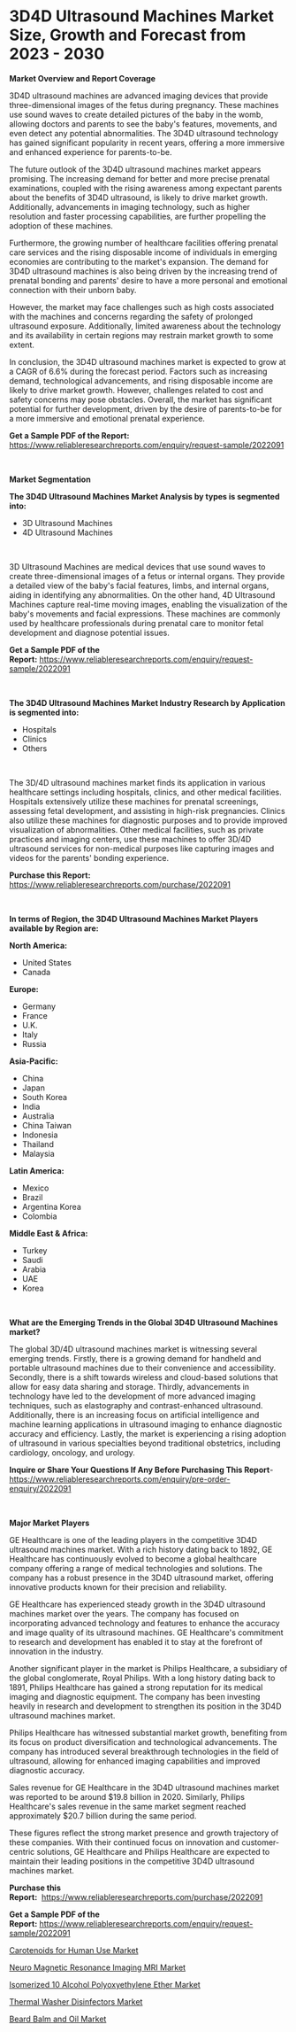 <p><h1>3D4D Ultrasound Machines Market Size, Growth and Forecast from 2023 - 2030</h1></p><p><strong>Market Overview and Report Coverage</strong></p>
<p><p>3D4D ultrasound machines are advanced imaging devices that provide three-dimensional images of the fetus during pregnancy. These machines use sound waves to create detailed pictures of the baby in the womb, allowing doctors and parents to see the baby's features, movements, and even detect any potential abnormalities. The 3D4D ultrasound technology has gained significant popularity in recent years, offering a more immersive and enhanced experience for parents-to-be.</p><p>The future outlook of the 3D4D ultrasound machines market appears promising. The increasing demand for better and more precise prenatal examinations, coupled with the rising awareness among expectant parents about the benefits of 3D4D ultrasound, is likely to drive market growth. Additionally, advancements in imaging technology, such as higher resolution and faster processing capabilities, are further propelling the adoption of these machines.</p><p>Furthermore, the growing number of healthcare facilities offering prenatal care services and the rising disposable income of individuals in emerging economies are contributing to the market's expansion. The demand for 3D4D ultrasound machines is also being driven by the increasing trend of prenatal bonding and parents' desire to have a more personal and emotional connection with their unborn baby.</p><p>However, the market may face challenges such as high costs associated with the machines and concerns regarding the safety of prolonged ultrasound exposure. Additionally, limited awareness about the technology and its availability in certain regions may restrain market growth to some extent.</p><p>In conclusion, the 3D4D ultrasound machines market is expected to grow at a CAGR of 6.6% during the forecast period. Factors such as increasing demand, technological advancements, and rising disposable income are likely to drive market growth. However, challenges related to cost and safety concerns may pose obstacles. Overall, the market has significant potential for further development, driven by the desire of parents-to-be for a more immersive and emotional prenatal experience.</p></p>
<p><strong>Get a Sample PDF of the Report:</strong> <a href="https://www.reliableresearchreports.com/enquiry/request-sample/2022091">https://www.reliableresearchreports.com/enquiry/request-sample/2022091</a></p>
<p>&nbsp;</p>
<p><strong>Market Segmentation</strong></p>
<p><strong>The 3D4D Ultrasound Machines Market Analysis by types is segmented into:</strong></p>
<p><ul><li>3D Ultrasound Machines</li><li>4D Ultrasound Machines</li></ul></p>
<p>&nbsp;</p>
<p><p>3D Ultrasound Machines are medical devices that use sound waves to create three-dimensional images of a fetus or internal organs. They provide a detailed view of the baby's facial features, limbs, and internal organs, aiding in identifying any abnormalities. On the other hand, 4D Ultrasound Machines capture real-time moving images, enabling the visualization of the baby's movements and facial expressions. These machines are commonly used by healthcare professionals during prenatal care to monitor fetal development and diagnose potential issues.</p></p>
<p><strong>Get a Sample PDF of the Report:</strong>&nbsp;<a href="https://www.reliableresearchreports.com/enquiry/request-sample/2022091">https://www.reliableresearchreports.com/enquiry/request-sample/2022091</a></p>
<p>&nbsp;</p>
<p><strong>The 3D4D Ultrasound Machines Market Industry Research by Application is segmented into:</strong></p>
<p><ul><li>Hospitals</li><li>Clinics</li><li>Others</li></ul></p>
<p>&nbsp;</p>
<p><p>The 3D/4D ultrasound machines market finds its application in various healthcare settings including hospitals, clinics, and other medical facilities. Hospitals extensively utilize these machines for prenatal screenings, assessing fetal development, and assisting in high-risk pregnancies. Clinics also utilize these machines for diagnostic purposes and to provide improved visualization of abnormalities. Other medical facilities, such as private practices and imaging centers, use these machines to offer 3D/4D ultrasound services for non-medical purposes like capturing images and videos for the parents' bonding experience.</p></p>
<p><strong>Purchase this Report:</strong>&nbsp; <a href="https://www.reliableresearchreports.com/purchase/2022091">https://www.reliableresearchreports.com/purchase/2022091</a></p>
<p>&nbsp;</p>
<p><strong>In terms of Region, the 3D4D Ultrasound Machines Market Players available by Region are:</strong></p>
<p>
    <p> <strong> North America: </strong>
        <ul>
            <li>United States</li>
            <li>Canada</li>
        </ul>
        </p> 
    <p> <strong> Europe: </strong>
        <ul>
            <li>Germany</li>
            <li>France</li>
            <li>U.K.</li>
            <li>Italy</li>
            <li>Russia</li>
        </ul>
        </p> 
    <p> <strong> Asia-Pacific: </strong>
        <ul>
            <li>China</li>
            <li>Japan</li>
            <li>South Korea</li>
            <li>India</li>
            <li>Australia</li>
            <li>China Taiwan</li>
            <li>Indonesia</li>
            <li>Thailand</li>
            <li>Malaysia</li>
        </ul>
        </p> 
    <p> <strong> Latin America: </strong>
        <ul>
            <li>Mexico</li>
            <li>Brazil</li>
            <li>Argentina Korea</li>
            <li>Colombia</li>
        </ul>
        </p> 
    <p> <strong> Middle East & Africa: </strong>
        <ul>
            <li>Turkey</li>
            <li>Saudi</li>
            <li>Arabia</li>
            <li>UAE</li>
            <li>Korea</li>
        </ul>
    </p>
    </p>
<p>&nbsp;</p>
<p><strong>What are the Emerging Trends in the Global 3D4D Ultrasound Machines market?</strong></p>
<p><p>The global 3D/4D ultrasound machines market is witnessing several emerging trends. Firstly, there is a growing demand for handheld and portable ultrasound machines due to their convenience and accessibility. Secondly, there is a shift towards wireless and cloud-based solutions that allow for easy data sharing and storage. Thirdly, advancements in technology have led to the development of more advanced imaging techniques, such as elastography and contrast-enhanced ultrasound. Additionally, there is an increasing focus on artificial intelligence and machine learning applications in ultrasound imaging to enhance diagnostic accuracy and efficiency. Lastly, the market is experiencing a rising adoption of ultrasound in various specialties beyond traditional obstetrics, including cardiology, oncology, and urology.</p></p>
<p><strong>Inquire or Share Your Questions If Any Before Purchasing This Report</strong>- <a href="https://www.reliableresearchreports.com/enquiry/pre-order-enquiry/2022091">https://www.reliableresearchreports.com/enquiry/pre-order-enquiry/2022091</a></p>
<p>&nbsp;</p>
<p><strong>Major Market Players</strong></p>
<p><p>GE Healthcare is one of the leading players in the competitive 3D4D ultrasound machines market. With a rich history dating back to 1892, GE Healthcare has continuously evolved to become a global healthcare company offering a range of medical technologies and solutions. The company has a robust presence in the 3D4D ultrasound market, offering innovative products known for their precision and reliability.</p><p>GE Healthcare has experienced steady growth in the 3D4D ultrasound machines market over the years. The company has focused on incorporating advanced technology and features to enhance the accuracy and image quality of its ultrasound machines. GE Healthcare's commitment to research and development has enabled it to stay at the forefront of innovation in the industry.</p><p>Another significant player in the market is Philips Healthcare, a subsidiary of the global conglomerate, Royal Philips. With a long history dating back to 1891, Philips Healthcare has gained a strong reputation for its medical imaging and diagnostic equipment. The company has been investing heavily in research and development to strengthen its position in the 3D4D ultrasound machines market.</p><p>Philips Healthcare has witnessed substantial market growth, benefiting from its focus on product diversification and technological advancements. The company has introduced several breakthrough technologies in the field of ultrasound, allowing for enhanced imaging capabilities and improved diagnostic accuracy.</p><p>Sales revenue for GE Healthcare in the 3D4D ultrasound machines market was reported to be around $19.8 billion in 2020. Similarly, Philips Healthcare's sales revenue in the same market segment reached approximately $20.7 billion during the same period.</p><p>These figures reflect the strong market presence and growth trajectory of these companies. With their continued focus on innovation and customer-centric solutions, GE Healthcare and Philips Healthcare are expected to maintain their leading positions in the competitive 3D4D ultrasound machines market.</p></p>
<p><strong>Purchase this Report:</strong>&nbsp;&nbsp;<a href="https://www.reliableresearchreports.com/purchase/2022091">https://www.reliableresearchreports.com/purchase/2022091</a></p>
<p></p>
<p><strong>Get a Sample PDF of the Report:</strong>&nbsp;<a href="https://www.reliableresearchreports.com/enquiry/request-sample/2022091">https://www.reliableresearchreports.com/enquiry/request-sample/2022091</a></p>
<p><p><a href="https://medium.com/@trystanward/carotenoids-for-human-use-market-report-reveals-the-latest-trends-and-growth-opportunities-of-this-73e57dfd9c6f">Carotenoids for Human Use Market</a></p><p><a href="https://github.com/marloy8/Market-Research-Report-List-1/blob/main/neuro-magnetic-resonance-imaging-mri-market.md">Neuro Magnetic Resonance Imaging MRI Market</a></p><p><a href="https://medium.com/@aniket.reportprime23/isomerized-10-alcohol-polyoxyethylene-ether-market-insight-market-trends-growth-forecasted-from-2408e208b105">Isomerized 10 Alcohol Polyoxyethylene Ether Market</a></p><p><a href="https://github.com/aliciawhite5576/Market-Research-Report-List-1/blob/main/thermal-washer-disinfectors-market.md">Thermal Washer Disinfectors Market</a></p><p><a href="https://medium.com/@larrycrooks1923/beard-balm-and-oil-market-share-evolution-and-market-growth-trends-2023-2030-b0aeb2ebc4a1">Beard Balm and Oil Market</a></p></p>